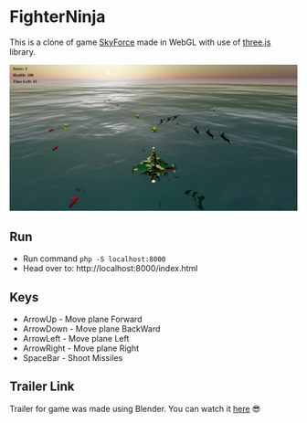 # FighterNinja

This is a clone of game [SkyForce](https://play.google.com/store/apps/details?id=pl.idreams.SkyForceReloaded2016&hl=en_IN&gl=US) made in WebGL with use of [three.js](https://threejs.org/) library.

![img](src/img/display.jpg)

## Run

- Run command `php -S localhost:8000`
- Head over to: http://localhost:8000/index.html

## Keys

- ArrowUp - Move plane Forward
- ArrowDown - Move plane BackWard
- ArrowLeft - Move plane Left
- ArrowRight - Move plane Right
- SpaceBar - Shoot Missiles

## Trailer Link

Trailer for game was made using Blender. You can watch it [here](https://youtu.be/QKSnof-FOoc) 😎
